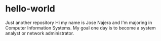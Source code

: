 # hello-world
Just another repository 
Hi my name is Jose Najera and I'm majoring in Computer Information Systems. 
My goal one day is to become a system analyst or network administrator. 
